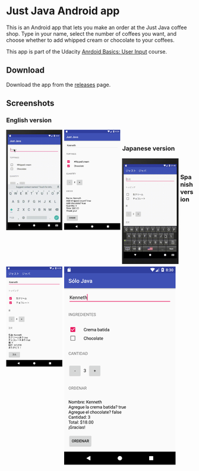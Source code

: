 # Just Java Android app

This is an Android app that lets you make an order at the Just Java coffee shop. Type in your name, select the number of coffees you want, and choose whether to add whipped cream or chocolate to your coffees.

This app is part of the Udacity [Anrdoid Basics: User Input](https://classroom.udacity.com/courses/ud836) course.

## Download

Download the app from the [releases](https://github.com/kenneth-lau/just-java-app/releases) page.

## Screenshots

### English version 

<img src="/media/just-java.gif" style="float: left; width: 30%; margin-right: 1%; margin-bottom: 0.5em;" width="300px">
<img src="/media/just-java-en.png" style="float: left; width: 30%; margin-right: 1%; margin-bottom: 0.5em;" width="300px"><br>

### Japanese version

<img src="/media/just-java-japanese.gif" style="float: left; width: 30%; margin-right: 1%; margin-bottom: 0.5em;" width="300px">
<img src="/media/just-java-ja.png" style="float: left; width: 30%; margin-right: 1%; margin-bottom: 0.5em;" width="300px"><br>

### Spanish version

<img src="/media/just-java-es.png" alt="Spanish" width="300px">
